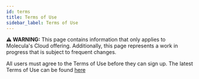 ```yaml
---
id: terms
title: Terms of Use
sidebar_label: Terms of Use
---
```


 **⚠ WARNING:** This page contains information that only applies to Molecula's Cloud offering. Additionally, this page represents a work in progress that is subject to frequent changes. 

All users must agree to the Terms of Use before they can sign up. The latest Terms of Use can be found [here](https://www.molecula.com/featurebase-saas-terms-of-service/)